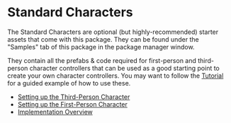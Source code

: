 
# Standard Characters

The Standard Characters are optional (but highly-recommended) starter assets that come with this package. They can be found under the "Samples" tab of this package in the package manager window.

They contain all the prefabs & code required for first-person and third-person character controllers that can be used as a good starting point to create your own character controllers. You may want to follow the [Tutorial](../tutorial.md) for a guided example of how to use these.

- [Setting up the Third-Person Character](./StandardCharacters/thirdpersonsetup.md)
- [Setting up the First-Person Character](./StandardCharacters/firstpersonsetup.md)
- [Implementation Overview](./StandardCharacters/implementationoverview.md)
